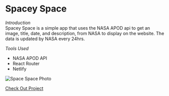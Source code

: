 # Spacey Space

*Introduction*\
Spacey Space is a simple app that uses the NASA APOD api to get an image, title, date, and description, from NASA to display on the website. The data is updated by NASA every 24hrs.

*Tools Used*
* NASA APOD API
* React Router
* Netlify

![Space Space Photo](https://i.ibb.co/fHzp3jf/Capture.png)

[Check Out Project](https://spacey-space.netlify.app/)
